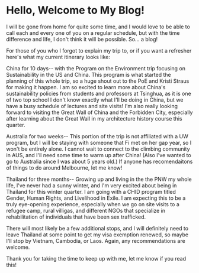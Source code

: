# Hello, Welcome to My Blog!

I will be gone from home for quite some time, and I would love to be able to call each and every one of you on a regular schedule, but with the time difference and life, I don't think it will be possible. So... a blog!

For those of you who I forgot to explain my trip to, or if you want a refresher here's what my current itinerary looks like:

China for 10 days-- with the Program on the Environment trip focusing on Sustainability in the US and China. This program is what started the planning of this whole trip, so a huge shout out to the PoE and Kristi Straus for making it happen. I am so excited to learn more about China's sustainability policies from students and professors at Tsinghua, as it is one of two top school I don't know exactly what I'll be doing in China, but we have a busy schedule of lectures and site visits! I'm also really looking forward to visiting the Great Wall of China and the Forbidden City, especially after learning about the Great Wall in my architecture history course this quarter.

Australia for two weeks-- This portion of the trip is not affiliated with a UW program, but I will be staying with someone that Fi met on her gap year, so I won't be entirely alone. I cannot wait to connect to the climbing community in AUS, and I'll need some time to warm up after China! (Also I've wanted to go to Australia since I was about 5 years old.) If anyone has recomendaitons of things to do around Melbourne, let me know!

Thailand for three months-- Growing up and living in the the PNW my whole life, I've never had a sunny winter, and I'm very excited about being in Thailand for this winter quarter. I am going with a CHID program titled Gender, Human Rights, and Livelihood in Exile. I am expecting this to be a truly eye-opening experience, especially when we go on site visits to a refugee camp, rural villigas, and different NGOs that specialize in rehabilitation of individuals that have been sex trafficked.

There will most likely be a few additional stops, and I will definitely need to leave Thailand at some point to get my visa exemption renewed, so maybe I'll stop by Vietnam, Cambodia, or Laos. Again, any recommendations are welcome. 

Thank you for taking the time to keep up with me, let me know if you read this!




<!--stackedit_data:
eyJoaXN0b3J5IjpbLTQwMTQ3NzU3NCwtODUyNjUxMjI0XX0=
-->